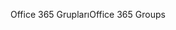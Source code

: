 <span data-ttu-id="58616-101">Office 365 Grupları</span><span class="sxs-lookup"><span data-stu-id="58616-101">Office 365 Groups</span></span>